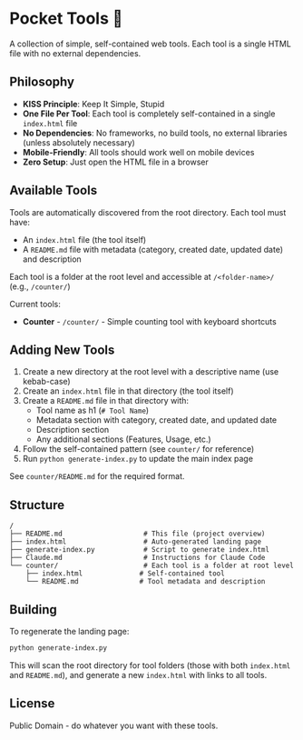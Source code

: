 # Pocket Tools 🔧

A collection of simple, self-contained web tools. Each tool is a single HTML file with no external dependencies.

## Philosophy

- **KISS Principle**: Keep It Simple, Stupid
- **One File Per Tool**: Each tool is completely self-contained in a single `index.html` file
- **No Dependencies**: No frameworks, no build tools, no external libraries (unless absolutely necessary)
- **Mobile-Friendly**: All tools should work well on mobile devices
- **Zero Setup**: Just open the HTML file in a browser

## Available Tools

Tools are automatically discovered from the root directory. Each tool must have:
- An `index.html` file (the tool itself)
- A `README.md` file with metadata (category, created date, updated date) and description

Each tool is a folder at the root level and accessible at `/<folder-name>/` (e.g., `/counter/`)

Current tools:
- **Counter** - `/counter/` - Simple counting tool with keyboard shortcuts

## Adding New Tools

1. Create a new directory at the root level with a descriptive name (use kebab-case)
2. Create an `index.html` file in that directory (the tool itself)
3. Create a `README.md` file in that directory with:
   - Tool name as h1 (`# Tool Name`)
   - Metadata section with category, created date, and updated date
   - Description section
   - Any additional sections (Features, Usage, etc.)
4. Follow the self-contained pattern (see `counter/` for reference)
5. Run `python generate-index.py` to update the main index page

See `counter/README.md` for the required format.

## Structure

```
/
├── README.md                    # This file (project overview)
├── index.html                   # Auto-generated landing page
├── generate-index.py            # Script to generate index.html
├── Claude.md                    # Instructions for Claude Code
└── counter/                     # Each tool is a folder at root level
    ├── index.html              # Self-contained tool
    └── README.md               # Tool metadata and description
```

## Building

To regenerate the landing page:

```bash
python generate-index.py
```

This will scan the root directory for tool folders (those with both `index.html` and `README.md`), and generate a new `index.html` with links to all tools.

## License

Public Domain - do whatever you want with these tools.
